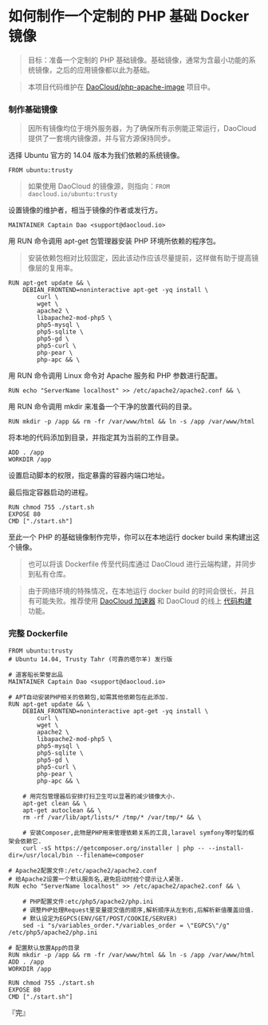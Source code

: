 # 如何制作一个定制的 PHP 基础 Docker 镜像

> 目标：准备一个定制的 PHP 基础镜像。基础镜像，通常为含最小功能的系统镜像，之后的应用镜像都以此为基础。

> 本项目代码维护在 [DaoCloud/php-apache-image](https://github.com/DaoCloud/php-apache-image) 项目中。

### 制作基础镜像

> 因所有镜像均位于境外服务器，为了确保所有示例能正常运行，DaoCloud 提供了一套境内镜像源，并与官方源保持同步。

选择 Ubuntu 官方的 14.04 版本为我们依赖的系统镜像。

```
FROM ubuntu:trusty
```

> 如果使用 DaoCloud 的镜像源，则指向：`FROM daocloud.io/ubuntu:trusty`

设置镜像的维护者，相当于镜像的作者或发行方。

```
MAINTAINER Captain Dao <support@daocloud.io>
```
用 RUN 命令调用 apt-get 包管理器安装 PHP 环境所依赖的程序包。
> 安装依赖包相对比较固定，因此该动作应该尽量提前，这样做有助于提高镜像层的复用率。

```
RUN apt-get update && \
	DEBIAN_FRONTEND=noninteractive apt-get -yq install \
		curl \
		wget \
		apache2 \
		libapache2-mod-php5 \
		php5-mysql \
		php5-sqlite \
		php5-gd \
		php5-curl \
		php-pear \
		php-apc && \
```

用 RUN 命令调用 Linux 命令对 Apache 服务和 PHP 参数进行配置。

```
RUN echo "ServerName localhost" >> /etc/apache2/apache2.conf && \
```

用 RUN 命令调用 mkdir 来准备一个干净的放置代码的目录。

```
RUN mkdir -p /app && rm -fr /var/www/html && ln -s /app /var/www/html
```

将本地的代码添加到目录，并指定其为当前的工作目录。

```
ADD . /app
WORKDIR /app
```

设置启动脚本的权限，指定暴露的容器内端口地址。

最后指定容器启动的进程。

```
RUN chmod 755 ./start.sh
EXPOSE 80
CMD ["./start.sh"]
```

至此一个 PHP 的基础镜像制作完毕，你可以在本地运行 docker build 来构建出这个镜像。

> 也可以将该 Dockerfile 传至代码库通过 DaoCloud 进行云端构建，并同步到私有仓库。

> 由于网络环境的特殊情况，在本地运行 docker build 的时间会很长，并且有可能失败。推荐使用 [DaoCloud 加速器](http://help.daocloud.io/intro/accelerator.html) 和 DaoCloud 的线上 [代码构建](http://help.daocloud.io/features/build-flows.html) 功能。

### 完整 Dockerfile
```
FROM ubuntu:trusty
# Ubuntu 14.04, Trusty Tahr (可靠的塔尔羊) 发行版

# 道客船长荣誉出品
MAINTAINER Captain Dao <support@daocloud.io>

# APT自动安装PHP相关的依赖包,如需其他依赖包在此添加.
RUN apt-get update && \
	DEBIAN_FRONTEND=noninteractive apt-get -yq install \
		curl \
		wget \
		apache2 \
		libapache2-mod-php5 \
		php5-mysql \
		php5-sqlite \
		php5-gd \
		php5-curl \
		php-pear \
		php-apc && \

	# 用完包管理器后安排打扫卫生可以显著的减少镜像大小.
	apt-get clean && \
	apt-get autoclean && \
	rm -rf /var/lib/apt/lists/* /tmp/* /var/tmp/* && \

	# 安装Composer,此物是PHP用来管理依赖关系的工具,laravel symfony等时髦的框架会依赖它.
	curl -sS https://getcomposer.org/installer | php -- --install-dir=/usr/local/bin --filename=composer

# Apache2配置文件:/etc/apache2/apache2.conf
# 给Apache2设置一个默认服务名,避免启动时给个提示让人紧张.
RUN echo "ServerName localhost" >> /etc/apache2/apache2.conf && \

	# PHP配置文件:etc/php5/apache2/php.ini
	# 调整PHP处理Request里变量提交值的顺序,解析顺序从左到右,后解析新值覆盖旧值.
	# 默认设定为EGPCS(ENV/GET/POST/COOKIE/SERVER)
	sed -i "s/variables_order.*/variables_order = \"EGPCS\"/g" /etc/php5/apache2/php.ini

# 配置默认放置App的目录
RUN mkdir -p /app && rm -fr /var/www/html && ln -s /app /var/www/html
ADD . /app
WORKDIR /app

RUN chmod 755 ./start.sh
EXPOSE 80
CMD ["./start.sh"]
```

『完』
